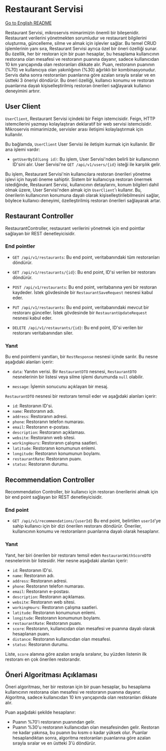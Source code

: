 # Restaurant Servisi

[Go to English README](README.md)

Restaurant Servisi, mikroservis mimarimizin önemli bir bileşenidir. Restaurant verilerini yönetmekten sorumludur ve restaurant bilgilerini oluşturma, güncelleme, silme ve almak için işlevler sağlar. Bu temel CRUD işlemlerinin yanı sıra, Restaurant Servisi ayrıca özel bir öneri özelliği sunar. Bu özellik, her bir restoran için bir puan hesaplar, bu hesaplama kullanıcının restorana olan mesafesi ve restoranın puanına dayanır, sadece kullanıcıdan 10 km yarıçapında olan restoranları dikkate alır. Puan, restoranın puanının (%70) ve kullanıcıya olan yakınlığının (%30) ağırlıklı bir kombinasyonudur. Servis daha sonra restoranları puanlarına göre azalan sırayla sıralar ve en üstteki 3 öneriyi döndürür. Bu öneri özelliği, kullanıcı konumu ve restoran puanlarına dayalı kişiselleştirilmiş restoran önerileri sağlayarak kullanıcı deneyimini artırır.

## User Client

`UserClient`, Restaurant Servisi içindeki bir Feign istemcisidir. Feign, HTTP istemcilerini yazmayı kolaylaştıran deklaratif bir web servisi istemcisidir. Mikroservis mimarimizde, servisler arası iletişimi kolaylaştırmak için kullanılır.

Bu bağlamda, `UserClient` User Servisi ile iletişim kurmak için kullanılır. Bir ana işlemi vardır:

- `getUserById(Long id)`: Bu işlem, User Servisi'nden belirli bir kullanıcının ID'sini alır. User Servisi'ne `GET /api/v1/users/{id}` isteği ile karşılık gelir.

Bu işlem, Restaurant Servisi'nin kullanıcılara restoran önerileri yönetme işlevi için hayati öneme sahiptir. Sistem bir kullanıcıya restoran önermek istediğinde, Restaurant Servisi, kullanıcının detaylarını, konum bilgileri dahil olmak üzere, User Servisi'nden almak için `UserClient`'ı kullanır. Bu, önerilerin kullanıcının konumuna dayalı olarak kişiselleştirilebilmesini sağlar, böylece kullanıcı deneyimi, özelleştirilmiş restoran önerileri sağlayarak artar.

## Restaurant Controller

RestaurantController, restaurant verilerini yönetmek için end pointlar sağlayan bir REST denetleyicisidir.

### End pointler

- `GET /api/v1/restaurants`: Bu end point, veritabanındaki tüm restoranları döndürür.

- `GET /api/v1/restaurants/{id}`: Bu end point, ID'si verilen bir restoranı döndürür.

- `POST /api/v1/restaurants`: Bu end point, veritabanına yeni bir restoran kaydeder. İstek gövdesinde bir `RestaurantSaveRequest` nesnesi kabul eder.

- `PUT /api/v1/restaurants`: Bu end point, veritabanındaki mevcut bir restoranı günceller. İstek gövdesinde bir `RestaurantUpdateRequest` nesnesi kabul eder.

- `DELETE /api/v1/restaurants/{id}`: Bu end point, ID'si verilen bir restoranı veritabanından siler.

### Yanıt

Bu end pointlerrıi yanıtları, bir `RestResponse` nesnesi içinde sarılır. Bu nesne aşağıdaki alanları içerir:

- `data`: Yanıtın verisi. Bir `RestaurantDTO` nesnesi, `RestaurantDTO` nesnelerinin bir listesi veya silme işlemi durumunda `null` olabilir.

- `message`: İşlemin sonucunu açıklayan bir mesaj.

`RestaurantDTO` nesnesi bir restoranı temsil eder ve aşağıdaki alanları içerir:

- `id`: Restoranın ID'si.
- `name`: Restoranın adı.
- `address`: Restoranın adresi.
- `phone`: Restoranın telefon numarası.
- `email`: Restoranın e-postası.
- `description`: Restoranın açıklaması.
- `website`: Restoranın web sitesi.
- `workingHours`: Restoranın çalışma saatleri.
- `latitude`: Restoranın konumunun enlemi.
- `longitude`: Restoranın konumunun boylamı.
- `restaurantRate`: Restoranın puanı.
- `status`: Restoranın durumu.

## Recommendation Controller

Recommendation Controller, bir kullanıcı için restoran önerilerini almak için bir end point sağlayan bir REST denetleyicisidir.

### End point

- `GET /api/v1/recommendations/{userId}`
  Bu end point, belirtilen `userId`'ye sahip kullanıcı için bir dizi önerilen restoranı döndürür. Öneriler, kullanıcının konumu ve restoranların puanlarına dayalı olarak hesaplanır.

### Yanıt

Yanıt, her biri önerilen bir restoranı temsil eden `RestaurantWithScoreDTO` nesnelerinin bir listesidir. Her nesne aşağıdaki alanları içerir:

- `id`: Restoranın ID'si.
- `name`: Restoranın adı.
- `address`: Restoranın adresi.
- `phone`: Restoranın telefon numarası.
- `email`: Restoranın e-postası.
- `description`: Restoranın açıklaması.
- `website`: Restoranın web sitesi.
- `workingHours`: Restoranın çalışma saatleri.
- `latitude`: Restoranın konumunun enlemi.
- `longitude`: Restoranın konumunun boylamı.
- `restaurantRate`: Restoranın puanı.
- `score`: Restoranın, kullanıcıdan olan mesafesi ve puanına dayalı olarak hesaplanan puanı.
- `distance`: Restoranın kullanıcıdan olan mesafesi.
- `status`: Restoranın durumu.

Liste, `score` alanına göre azalan sırayla sıralanır, bu yüzden listenin ilk restoranı en çok önerilen restorandır.

## Öneri Algoritması Açıklaması

Öneri algoritması, her bir restoran için bir puan hesaplar, bu hesaplama kullanıcının restorana olan mesafesi ve restoranın puanına dayanır. Algoritma, sadece kullanıcıdan 10 km yarıçapında olan restoranları dikkate alır.

Puan aşağıdaki şekilde hesaplanır:

- Puanın %70'i restoranın puanından gelir.
- Puanın %30'u restoranın kullanıcıdan olan mesafesinden gelir. Restoran ne kadar yakınsa, bu puanın bu kısmı o kadar yüksek olur.
  Puanlar hesaplandıktan sonra, algoritma restoranları puanlarına göre azalan sırayla sıralar ve en üstteki 3'ü döndürür.
